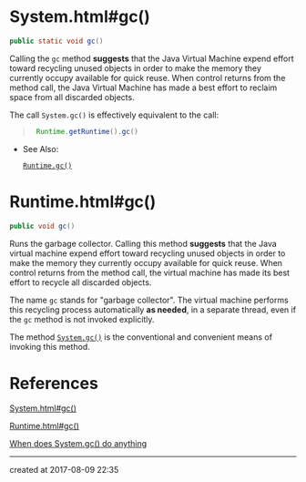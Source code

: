 # System.html#gc()

```java
public static void gc()
```

 Calling the `gc` method **suggests** that the Java Virtual Machine expend effort toward recycling unused objects in order to make the memory they currently occupy available for quick reuse. When control returns from the method call, the Java Virtual Machine has made a best effort to reclaim space from all discarded objects. 

 The call `System.gc()` is effectively equivalent to the call: 

> ```java
>  Runtime.getRuntime().gc() 
> ```

- See Also:

  [`Runtime.gc()`](https://docs.oracle.com/javase/7/docs/api/java/lang/Runtime.html#gc%28%29)



# Runtime.html#gc()

```java
public void gc()
```

Runs the garbage collector. Calling this method **suggests** that the Java virtual machine expend effort toward recycling unused objects in order to make the memory they currently occupy available for quick reuse. When control returns from the method call, the virtual machine has made its best effort to recycle all discarded objects.

The name `gc` stands for "garbage collector". The virtual machine performs this recycling process automatically **as needed**, in a separate thread, even if the `gc` method is not invoked explicitly. 

The method [`System.gc()`](https://docs.oracle.com/javase/7/docs/api/java/lang/System.html#gc%28%29) is the conventional and convenient means of invoking this method.





# References

[System.html#gc()](https://docs.oracle.com/javase/7/docs/api/java/lang/System.html#gc())

[Runtime.html#gc()](https://docs.oracle.com/javase/7/docs/api/java/lang/Runtime.html#gc())

[When does System.gc() do anything](https://stackoverflow.com/questions/66540/when-does-system-gc-do-anything)

---

created at 2017-08-09 22:35